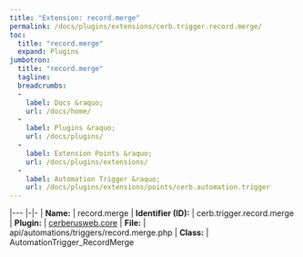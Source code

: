 ```yaml
---
title: "Extension: record.merge"
permalink: /docs/plugins/extensions/cerb.trigger.record.merge/
toc:
  title: "record.merge"
  expand: Plugins
jumbotron:
  title: "record.merge"
  tagline: 
  breadcrumbs:
  -
    label: Docs &raquo;
    url: /docs/home/
  -
    label: Plugins &raquo;
    url: /docs/plugins/
  -
    label: Extension Points &raquo;
    url: /docs/plugins/extensions/
  -
    label: Automation Trigger &raquo;
    url: /docs/plugins/extensions/points/cerb.automation.trigger
---
```


|---
|-|-
| **Name:** | record.merge
| **Identifier (ID):** | cerb.trigger.record.merge
| **Plugin:** | [cerberusweb.core](/docs/plugins/cerberusweb.core/)
| **File:** | api/automations/triggers/record.merge.php
| **Class:** | AutomationTrigger_RecordMerge

